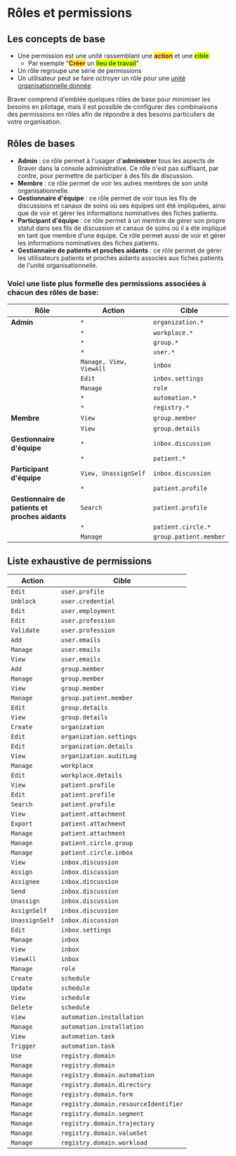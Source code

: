# Rôles et permissions

## Les concepts de base

* Une permission est une unité rassemblant une <mark style="color:purple;">**action**</mark> et une <mark style="color:green;">**cible**</mark>
  * Par exemple "<mark style="color:purple;">**Créer**</mark> un <mark style="color:green;">**lieu de travail**</mark>"
* Un rôle regroupe une série de permissions
* Un utilisateur peut se faire octroyer un rôle pour une [unité organisationnelle donnée](../unites-organisationnelles/)

Braver comprend d'emblée quelques rôles de base pour minimiser les besoins en pilotage, mais il est possible de configurer des combinaisons des permissions en rôles afin de répondre à des besoins particuliers de votre organisation.

## Rôles de bases

* **Admin** : ce rôle permet à l'usager d'**administrer** tous les aspects de Braver dans la console administrative. Ce rôle n'est pas suffisant, par contre, pour permettre de participer à des fils de discussion.
* **Membre** : ce rôle permet de voir les autres membres de son unité organisationnelle.
* **Gestionnaire d'équipe** : ce rôle permet de voir tous les fils de discussions et canaux de soins où ses équipes ont été impliquées, ainsi que de voir et gérer les informations nominatives des fiches patients.
* **Participant d'équipe** : ce rôle permet à un membre de gérer son propre statut dans ses fils de discussion et canaux de soins où il a été impliqué en tant que membre d'une équipe. Ce rôle permet aussi de voir et gérer les informations nominatives des fiches patients.
* **Gestionnaire de patients et proches aidants** : ce rôle permet de gérer les utilisateurs patients et proches aidants associés aux fiches patients de l'unité organisationnelle.

### Voici une liste plus formelle des permissions associées à chacun des rôles de base:

<table><thead><tr><th width="233">Rôle</th><th width="257">Action</th><th>Cible</th></tr></thead><tbody><tr><td><strong>Admin</strong></td><td><em><code>*</code></em></td><td><code>organization.*</code></td></tr><tr><td></td><td><em><code>*</code></em></td><td><code>workplace.*</code></td></tr><tr><td></td><td><em><code>*</code></em></td><td><code>group.*</code></td></tr><tr><td></td><td><em><code>*</code></em></td><td><code>user.*</code></td></tr><tr><td></td><td><code>Manage, View, ViewAll</code></td><td><code>inbox</code></td></tr><tr><td></td><td><code>Edit</code></td><td><code>inbox.settings</code></td></tr><tr><td></td><td><code>Manage</code></td><td><code>role</code></td></tr><tr><td></td><td><code>*</code></td><td><code>automation.*</code></td></tr><tr><td></td><td><code>*</code></td><td><code>registry.*</code></td></tr><tr><td><strong>Membre</strong></td><td><code>View</code></td><td><code>group.member</code></td></tr><tr><td></td><td><code>View</code></td><td><code>group.details</code></td></tr><tr><td><strong>Gestionnaire d'équipe</strong></td><td><code>*</code></td><td><code>inbox.discussion</code></td></tr><tr><td></td><td><code>*</code></td><td><code>patient.*</code></td></tr><tr><td><strong>Participant d'équipe</strong></td><td><code>View, UnassignSelf</code></td><td><code>inbox.discussion</code></td></tr><tr><td></td><td><code>*</code></td><td><code>patient.profile</code></td></tr><tr><td><strong>Gestionnaire de patients et proches aidants</strong></td><td><code>Search</code></td><td><code>patient.profile</code></td></tr><tr><td></td><td><code>*</code></td><td><code>patient.circle.*</code></td></tr><tr><td></td><td><code>Manage</code></td><td><code>group.patient.member</code></td></tr></tbody></table>

## Liste exhaustive de permissions

| Action         | Cible                                |
| -------------- | ------------------------------------ |
| `Edit`         | `user.profile`                       |
| `Unblock`      | `user.credential`                    |
| `Edit`         | `user.employment`                    |
| `Edit`         | `user.profession`                    |
| `Validate`     | `user.profession`                    |
| `Add`          | `user.emails`                        |
| `Manage`       | `user.emails`                        |
| `View`         | `user.emails`                        |
| `Add`          | `group.member`                       |
| `Manage`       | `group.member`                       |
| `View`         | `group.member`                       |
| `Manage`       | `group.patient.member`               |
| `Edit`         | `group.details`                      |
| `View`         | `group.details`                      |
| `Create`       | `organization`                       |
| `Edit`         | `organization.settings`              |
| `Edit`         | `organization.details`               |
| `View`         | `organization.auditLog`              |
| `Manage`       | `workplace`                          |
| `Edit`         | `workplace.details`                  |
| `View`         | `patient.profile`                    |
| `Edit`         | `patient.profile`                    |
| `Search`       | `patient.profile`                    |
| `View`         | `patient.attachment`                 |
| `Export`       | `patient.attachment`                 |
| `Manage`       | `patient.attachment`                 |
| `Manage`       | `patient.circle.group`               |
| `Manage`       | `patient.circle.inbox`               |
| `View`         | `inbox.discussion`                   |
| `Assign`       | `inbox.discussion`                   |
| `Assignee`     | `inbox.discussion`                   |
| `Send`         | `inbox.discussion`                   |
| `Unassign`     | `inbox.discussion`                   |
| `AssignSelf`   | `inbox.discussion`                   |
| `UnassignSelf` | `inbox.discussion`                   |
| `Edit`         | `inbox.settings`                     |
| `Manage`       | `inbox`                              |
| `View`         | `inbox`                              |
| `ViewAll`      | `inbox`                              |
| `Manage`       | `role`                               |
| `Create`       | `schedule`                           |
| `Update`       | `schedule`                           |
| `View`         | `schedule`                           |
| `Delete`       | `schedule`                           |
| `View`         | `automation.installation`            |
| `Manage`       | `automation.installation`            |
| `View`         | `automation.task`                    |
| `Trigger`      | `automation.task`                    |
| `Use`          | `registry.domain`                    |
| `Manage`       | `registry.domain`                    |
| `Manage`       | `registry.domain.automation`         |
| `Manage`       | `registry.domain.directory`          |
| `Manage`       | `registry.domain.form`               |
| `Manage`       | `registry.domain.resourceIdentifier` |
| `Manage`       | `registry.domain.segment`            |
| `Manage`       | `registry.domain.trajectory`         |
| `Manage`       | `registry.domain.valueSet`           |
| `Manage`       | `registry.domain.workload`           |
